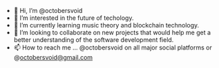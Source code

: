 - 👋 Hi, I’m @octobersvoid 
- 👀 I’m interested in the future of techology. 
- 🌱 I’m currently learning music theory and blockchain technology. 
- 💞️ I’m looking to collaborate on new projects that would help me get a better understanding of the software development field. 
- 📫 How to reach me ... @octobersvoid on all major social platforms or @octobersvoid@gmail.com

<!---
octobersvoid/octobersvoid is a ✨ special ✨ repository because its `README.md` (this file) appears on your GitHub profile.
You can click the Preview link to take a look at your changes.
--->
